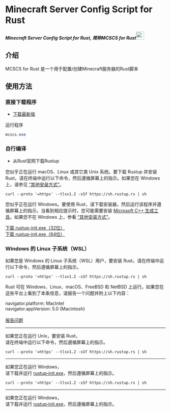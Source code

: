 # Minecraft Server Config Script for Rust
_**Minecraft Server Config Script for Rust, 简称MCSCS for Rust**_<img src="https://www.rust-lang.org/static/images/rust-logo-blk.svg" width="25">

## 介绍
MCSCS for Rust 是一个用于配置/创建Minecraft服务器的Rust脚本

## 使用方法
### 直接下载程序

* [下载最新版](../../releases/latest)

运行程序
```powershell
mcscs.exe
```

### 自行编译
* 从Rust官网下载Rustup
<div id="platform-instructions-unix" class="instructions db">
    <p>您似乎正在运行 macOS、Linux 或其它类 Unix 系统。要下载 Rustup 并安装 Rust，请在终端中运行以下命令，然后遵循屏幕上的指示。如果您在 Windows 上，请参见 <a href="https://forge.rust-lang.org/infra/other-installation-methods.html">“其他安装方式”</a>。</p>
    <pre><code class="db w-100">curl --proto '=https' --tlsv1.2 -sSf https://sh.rustup.rs | sh</code></pre>
    </div>
    <div id="platform-instructions-win" class="instructions dn">
    <p>您似乎正在运行 Windows。要使用 Rust，请下载安装器，然后运行该程序并遵循屏幕上的指示。当看到相应提示时，您可能需要安装 <a href="https://visualstudio.microsoft.com/zh-hans/visual-cpp-build-tools/">Microsoft C++ 生成工具</a>。如果您不在 Windows 上，参看 <a href="https://forge.rust-lang.org/infra/other-installation-methods.html">“其他安装方式”</a>。</p>
    <div class="mw9 center ph3-ns">
    <div class="cf ph2-ns">
        <div class="fl w-100 w-50-ns pa2">
        <a href="https://static.rust-lang.org/rustup/dist/i686-pc-windows-msvc/rustup-init.exe" class="button button-secondary">下载 <span class="nowrap">rustup-init.exe</span><span class="nowrap">（32位）</span></a>
        </div>
        <div class="fl w-100 w-50-ns pa2">
        <a href="https://static.rust-lang.org/rustup/dist/x86_64-pc-windows-msvc/rustup-init.exe" class="button button-secondary">下载 <span class="nowrap">rustup-init.exe</span><span class="nowrap">（64位）</span></a>
        </div>
    </div>
    </div>
    <h3 class="mt4">Windows 的 Linux 子系统（WSL）</h3>
    <p>如果您是 Windows 的 Linux 子系统（WSL）用户，要安装 Rust，请在终端中运行以下命令，然后遵循屏幕上的指示。</p>
    <pre><code class="db w-100">curl --proto '=https' --tlsv1.2 -sSf https://sh.rustup.rs | sh</code></pre>
    </div>
    <div id="platform-instructions-unknown" class="instructions dn">
    <!-- unrecognized platform: ask for help -->
    <p>
        Rust 可在 Windows、Linux、macOS、FreeBSD 和 NetBSD 上运行。如果您在这些平台上看到了本条信息，请报告一个问题并附上以下内容：
    </p>
    <div class="install-details code">
        <div>navigator.platform:
        <span id="nav-plat">MacIntel</span>
        </div>
        <div>navigator.appVersion:
        <span id="nav-app">5.0 (Macintosh)</span>
        </div>
    </div>
    <br/>
    <a href="https://github.com/rust-lang/www.rust-lang.org/issues/new" class="button button-secondary">报告问题</a>
    <hr/>
    <div>
        <p>
        如果您正在运行 Unix，要安装 Rust，<br>请在终端中运行以下命令，然后遵循屏幕上的指示。
        </p>
        <code class="db w-100">curl --proto '=https' --tlsv1.2 -sSf https://sh.rustup.rs | sh</code>
    </div>
    <hr>
    <div>
        <p>
        如果您正在运行 Windows，<br>请下载并运行 <a href="https://win.rustup.rs">rustup‑init.exe</a>，然后遵循屏幕上的指示。
        </p>
    </div>
    </div>
    <div id="platform-instructions-default" class="instructions dn">
    <div>
        <p>
        </p>
        <pre><code class="db w-100">curl --proto '=https' --tlsv1.2 -sSf https://sh.rustup.rs | sh</code></pre>
    </div>
    <hr>
    <div>
        <p>
        如果您正在运行 Windows，<br>请下载并运行 <a href="https://win.rustup.rs">rustup‑init.exe</a>，然后遵循屏幕上的指示。
        </p>
    </div>
    </div>
</div>